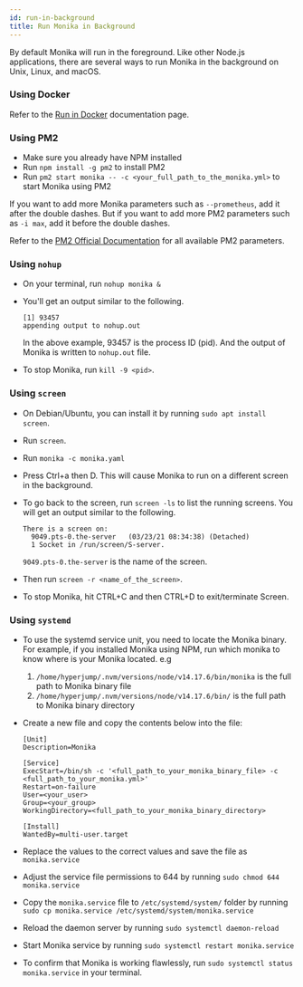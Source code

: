 ```yaml
---
id: run-in-background
title: Run Monika in Background
---
```


By default Monika will run in the foreground. Like other Node.js applications, there are several ways to run Monika in the background on Unix, Linux, and macOS.

### Using Docker

Refer to the [Run in Docker](https://monika.hyperjump.tech/tutorial/run-in-docker) documentation page.

### Using PM2

- Make sure you already have NPM installed
- Run `npm install -g pm2` to install PM2
- Run `pm2 start monika -- -c <your_full_path_to_the_monika.yml>` to start Monika using PM2

If you want to add more Monika parameters such as `--prometheus`, add it after the double dashes. But if you want to add more PM2 parameters such as `-i max`, add it before the double dashes.

Refer to the [PM2 Official Documentation](https://pm2.keymetrics.io/docs/usage/quick-start/) for all available PM2 parameters.

### Using `nohup`

- On your terminal, run `nohup monika &`
- You'll get an output similar to the following.

  ```text
  [1] 93457
  appending output to nohup.out
  ```

  In the above example, 93457 is the process ID (pid). And the output of Monika is written to `nohup.out` file.

- To stop Monika, run `kill -9 <pid>`.

### Using `screen`

- On Debian/Ubuntu, you can install it by running `sudo apt install screen`.
- Run `screen`.
- Run `monika -c monika.yaml`
- Press Ctrl+a then D. This will cause Monika to run on a different screen in the background.
- To go back to the screen, run `screen -ls` to list the running screens. You will get an output similar to the following.

  ```text
  There is a screen on:
    9049.pts-0.the-server	(03/23/21 08:34:38)	(Detached)
    1 Socket in /run/screen/S-server.
  ```

  `9049.pts-0.the-server` is the name of the screen.

- Then run `screen -r <name_of_the_screen>`.
- To stop Monika, hit CTRL+C and then CTRL+D to exit/terminate Screen.

### Using `systemd`

- To use the systemd service unit, you need to locate the Monika binary. For example, if you installed Monika using NPM, run which monika to know where is your Monika located.
  e.g
  1. `/home/hyperjump/.nvm/versions/node/v14.17.6/bin/monika` is the full path to Monika binary file
  2. `/home/hyperjump/.nvm/versions/node/v14.17.6/bin/` is the full path to Monika binary directory
- Create a new file and copy the contents below into the file:

  ```
  [Unit]
  Description=Monika

  [Service]
  ExecStart=/bin/sh -c '<full_path_to_your_monika_binary_file> -c <full_path_to_your_monika.yml>'
  Restart=on-failure
  User=<your_user>
  Group=<your_group>
  WorkingDirectory=<full_path_to_your_monika_binary_directory>

  [Install]
  WantedBy=multi-user.target
  ```

- Replace the values to the correct values and save the file as `monika.service`
- Adjust the service file permissions to 644 by running `sudo chmod 644 monika.service`
- Copy the `monika.service` file to `/etc/systemd/system/` folder by running `sudo cp monika.service /etc/systemd/system/monika.service`
- Reload the daemon server by running `sudo systemctl daemon-reload`
- Start Monika service by running `sudo systemctl restart monika.service`
- To confirm that Monika is working flawlessly, run `sudo systemctl status monika.service` in your terminal.
